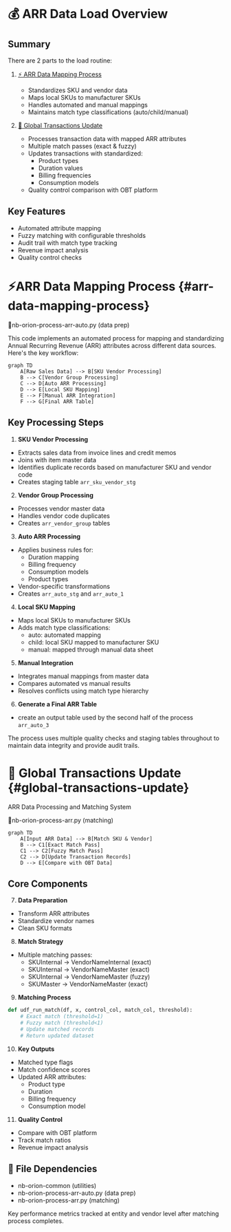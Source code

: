 # 💰 ARR Data Load Overview

## Summary 
There are 2 parts to the load routine:
1. [⚡ ARR Data Mapping Process](#arr-data-mapping-process)
   - Standardizes SKU and vendor data
   - Maps local SKUs to manufacturer SKUs
   - Handles automated and manual mappings
   - Maintains match type classifications (auto/child/manual)

2. [🔄 Global Transactions Update](#global-transactions-update)
   - Processes transaction data with mapped ARR attributes
   - Multiple match passes (exact & fuzzy)
   - Updates transactions with standardized:
     - Product types
     - Duration values
     - Billing frequencies
     - Consumption models
   - Quality control comparison with OBT platform

## Key Features
- Automated attribute mapping
- Fuzzy matching with configurable thresholds
- Audit trail with match type tracking
- Revenue impact analysis
- Quality control checks



# ⚡ARR Data Mapping Process {#arr-data-mapping-process}
📄nb-orion-process-arr-auto.py (data prep)

This code implements an automated process for mapping and standardizing Annual Recurring Revenue (ARR) attributes across different data sources. Here's the key workflow:

```mermaid
graph TD
    A[Raw Sales Data] --> B[SKU Vendor Processing]
    B --> C[Vendor Group Processing]
    C --> D[Auto ARR Processing]
    D --> E[Local SKU Mapping]
    E --> F[Manual ARR Integration]
    F --> G[Final ARR Table]
```

## Key Processing Steps

1. **SKU Vendor Processing**
- Extracts sales data from invoice lines and credit memos
- Joins with item master data
- Identifies duplicate records based on manufacturer SKU and vendor code
- Creates staging table `arr_sku_vendor_stg`

2. **Vendor Group Processing**
- Processes vendor master data 
- Handles vendor code duplicates
- Creates `arr_vendor_group` tables

3. **Auto ARR Processing**
- Applies business rules for:
  - Duration mapping
  - Billing frequency
  - Consumption models
  - Product types
- Vendor-specific transformations
- Creates `arr_auto_stg` and `arr_auto_1`

4. **Local SKU Mapping**
- Maps local SKUs to manufacturer SKUs
- Adds match type classifications:
  - auto: automated mapping
  - child: local SKU mapped to manufacturer SKU
  - manual: mapped through manual data sheet

5. **Manual Integration**
- Integrates manual mappings from master data
- Compares automated vs manual results
- Resolves conflicts using match type hierarchy

6. **Generate a Final ARR Table**
- create an output table used by the second half of the process `arr_auto_3`

The process uses multiple quality checks and staging tables throughout to maintain data integrity and provide audit trails.

# 🔁 Global Transactions Update {#global-transactions-update}
ARR Data Processing and Matching System

📄nb-orion-process-arr.py (matching)

```mermaid
graph TD
    A[Input ARR Data] --> B[Match SKU & Vendor]
    B --> C1[Exact Match Pass]
    C1 --> C2[Fuzzy Match Pass]
    C2 --> D[Update Transaction Records]
    D --> E[Compare with OBT Data]
```

## Core Components

7. **Data Preparation**
- Transform ARR attributes 
- Standardize vendor names
- Clean SKU formats

8. **Match Strategy**
- Multiple matching passes:
  - SKUInternal → VendorNameInternal (exact)
  - SKUInternal → VendorNameMaster (exact)
  - SKUInternal → VendorNameMaster (fuzzy)
  - SKUMaster → VendorNameMaster (exact)

9. **Matching Process**
```python
def udf_run_match(df, x, control_col, match_col, threshold):
    # Exact match (threshold=1)
    # Fuzzy match (threshold<1)
    # Update matched records
    # Return updated dataset
```

10. **Key Outputs**
- Matched type flags
- Match confidence scores
- Updated ARR attributes: 
  - Product type
  - Duration
  - Billing frequency
  - Consumption model

11. **Quality Control**
- Compare with OBT platform
- Track match ratios
- Revenue impact analysis

## 📑 File Dependencies
- nb-orion-common (utilities)
- nb-orion-process-arr-auto.py (data prep)
- nb-orion-process-arr.py (matching)

Key performance metrics tracked at entity and vendor level after matching process completes.